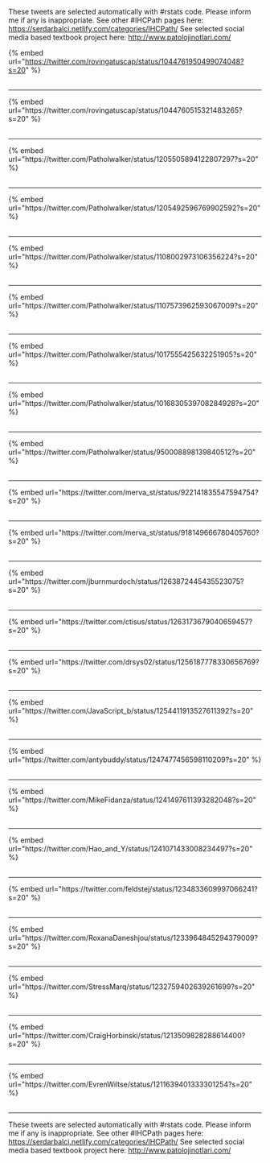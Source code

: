 

These tweets are selected automatically with #rstats code. Please inform me if any is inappropriate.
See other #IHCPath pages here: https://serdarbalci.netlify.com/categories/IHCPath/ 
See selected social media based textbook project here: http://www.patolojinotlari.com/

{% embed url="https://twitter.com/rovingatuscap/status/1044761950499074048?s=20" %}<br>
<br>
<hr>
{% embed url="https://twitter.com/rovingatuscap/status/1044760515321483265?s=20" %}<br>
<br>
<hr>
{% embed url="https://twitter.com/Patholwalker/status/1205505894122807297?s=20" %}<br>
<br>
<hr>
{% embed url="https://twitter.com/Patholwalker/status/1205492596769902592?s=20" %}<br>
<br>
<hr>
{% embed url="https://twitter.com/Patholwalker/status/1108002973106356224?s=20" %}<br>
<br>
<hr>
{% embed url="https://twitter.com/Patholwalker/status/1107573962593067009?s=20" %}<br>
<br>
<hr>
{% embed url="https://twitter.com/Patholwalker/status/1017555425632251905?s=20" %}<br>
<br>
<hr>
{% embed url="https://twitter.com/Patholwalker/status/1016830539708284928?s=20" %}<br>
<br>
<hr>
{% embed url="https://twitter.com/Patholwalker/status/950008898139840512?s=20" %}<br>
<br>
<hr>
{% embed url="https://twitter.com/merva_st/status/922141835547594754?s=20" %}<br>
<br>
<hr>
{% embed url="https://twitter.com/merva_st/status/918149666780405760?s=20" %}<br>
<br>
<hr>
{% embed url="https://twitter.com/jburnmurdoch/status/1263872445435523075?s=20" %}<br>
<br>
<hr>
{% embed url="https://twitter.com/ctisus/status/1263173679040659457?s=20" %}<br>
<br>
<hr>
{% embed url="https://twitter.com/drsys02/status/1256187778330656769?s=20" %}<br>
<br>
<hr>
{% embed url="https://twitter.com/JavaScript_b/status/1254411913527611392?s=20" %}<br>
<br>
<hr>
{% embed url="https://twitter.com/antybuddy/status/1247477456598110209?s=20" %}<br>
<br>
<hr>
{% embed url="https://twitter.com/MikeFidanza/status/1241497611393282048?s=20" %}<br>
<br>
<hr>
{% embed url="https://twitter.com/Hao_and_Y/status/1241071433008234497?s=20" %}<br>
<br>
<hr>
{% embed url="https://twitter.com/feldstej/status/1234833609997066241?s=20" %}<br>
<br>
<hr>
{% embed url="https://twitter.com/RoxanaDaneshjou/status/1233964845294379009?s=20" %}<br>
<br>
<hr>
{% embed url="https://twitter.com/StressMarq/status/1232759402639261699?s=20" %}<br>
<br>
<hr>
{% embed url="https://twitter.com/CraigHorbinski/status/1213509828288614400?s=20" %}<br>
<br>
<hr>
{% embed url="https://twitter.com/EvrenWiltse/status/1211639401333301254?s=20" %}<br>
<br>
<hr>


These tweets are selected automatically with #rstats code. Please inform me if any is inappropriate.
See other #IHCPath pages here: https://serdarbalci.netlify.com/categories/IHCPath/ 
See selected social media based textbook project here: http://www.patolojinotlari.com/

